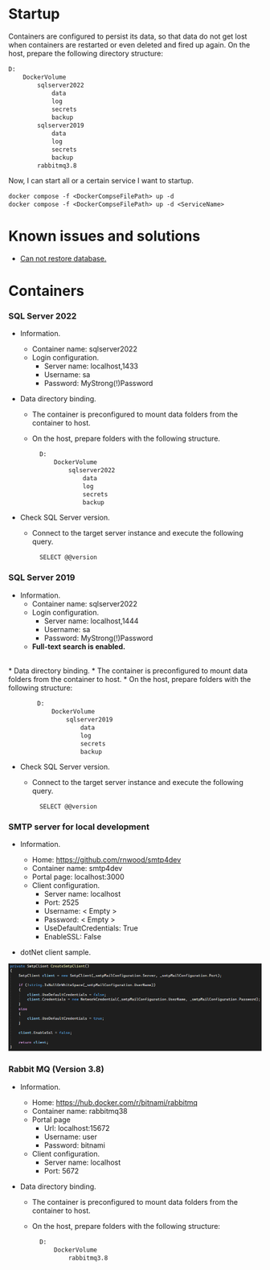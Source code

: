 # Startup

Containers are configured to persist its data, so that data do not get lost when containers are restarted or even deleted and fired up again.
On the host, prepare the following directory structure:

    D:
        DockerVolume
            sqlserver2022
                data
                log
                secrets
                backup
            sqlserver2019
                data
                log
                secrets
                backup
            rabbitmq3.8
            
Now, I can start all or a certain service I want to startup.
```
docker compose -f <DockerCompseFilePath> up -d
docker compose -f <DockerCompseFilePath> up -d <ServiceName>
```

# Known issues and solutions

* [Can not restore database.](doc/restore_database.md)

# Containers

### SQL Server 2022

* Information.
    * Container name: sqlserver2022
    * Login configuration.
        * Server name: localhost,1433
        * Username: sa
        * Password: MyStrong(!)Password

* Data directory binding.
    * The container is preconfigured to mount data folders from the container to host.
    * On the host, prepare folders with the following structure.

            D:
                DockerVolume
                    sqlserver2022
                        data
                        log
                        secrets
                        backup


* Check SQL Server version.
    * Connect to the target server instance and execute the following query.
            
            SELECT @@version


### SQL Server 2019

* Information.
    * Container name: sqlserver2022
    * Login configuration.
        * Server name: localhost,1444
        * Username: sa
        * Password: MyStrong(!)Password
    * <b>Full-text search is enabled.</b>
<br/>
* Data directory binding.
    * The container is preconfigured to mount data folders from the container to host.
    * On the host, prepare folders with the following structure:

            D:
                DockerVolume
                    sqlserver2019
                        data
                        log
                        secrets
                        backup


* Check SQL Server version.
    * Connect to the target server instance and execute the following query.
            
            SELECT @@version

### SMTP server for local development

* Information.
    * Home: https://github.com/rnwood/smtp4dev
    * Container name: smtp4dev
    * Portal page: localhost:3000
    * Client configuration.
        * Server name: localhost
        * Port: 2525
        * Username: < Empty >
        * Password: < Empty >
        * UseDefaultCredentials: True
        * EnableSSL: False

* dotNet client sample.

![SMTP-dotNet-client](/doc/smtp4dev_dotNet_client.png)

### Rabbit MQ (Version 3.8)

* Information.
    * Home: https://hub.docker.com/r/bitnami/rabbitmq
    * Container name: rabbitmq38
    * Portal page
        * Url: localhost:15672
        * Username: user
        * Password: bitnami
    * Client configuration.
        * Server name: localhost
        * Port: 5672
        
* Data directory binding.
    * The container is preconfigured to mount data folders from the container to host.
    * On the host, prepare folders with the following structure:

            D:
                DockerVolume
                    rabbitmq3.8

